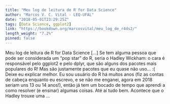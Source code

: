 ```yaml
---
title: "Meu log de leitura de R for Data Science"
author: "Marcos V. C. Vital - LEQ-UFAL"
date: "2018-05-01T23:29:25Z"
tags: [Data Science, ggplot2]
link: "https://bookdown.org/marcosvital/meu_log_de_r4ds2/"
length_weight: "7.2%"
pinned: false
---
```


Meu log de leitura de R for Data Science [...] Se tem alguma pessoa que pode ser considerada um “pop star” do R, seria o Hadley Wickham: o cara é responsável pelo ggplot2 e pelo dplyr, que são alguns dos pacotes mais populares do R! Mas são justamente pacotes que eu quase não uso… :( Deixe eu explicar melhor. Eu sou usuário do R há muitos anos (fiz as contas de cabeça enquanto eu escrevo, e se não me enganei, agora em 2018 seriam uns 13 ou 14 anos!), então já tem um bocado de tempo que aprendi a como resolver (e ensinar) algumas coisas. Até aí tudo bem. Acontece que o Hadley trouxe uma ...
